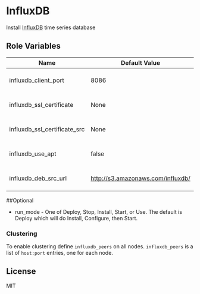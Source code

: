# InfluxDB

Install [InfluxDB](http://influxdb.org/) time series database

## Role Variables

| Name                        | Default Value | Description                                                      |
|-----------------------------|---------------|------------------------------------------------------------------|
| influxdb_client_port        | 8086          | The port for influxdb client connections                         |
| influxdb_ssl_certificate    | None          | If defined the influxdb_client_port will be set to SSL           |
| influxdb_ssl_certificate_src| None          | If defined the file at this location wil be copied to the host   |
| influxdb_use_apt            | false         | If true apt will be used to install influxdb                     |
| influxdb_deb_src_url        | http://s3.amazonaws.com/influxdb/ | If not using apt the url base to pull the deb from |


##Optional
- run_mode - One of Deploy, Stop, Install, Start, or Use. The default is Deploy which will do Install, Configure, then Start.

### Clustering
To enable clustering define `influxdb_peers` on all nodes.
`influxdb_peers` is a list of `host:port` entries, one for each node.

## License

MIT
